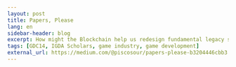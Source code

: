 ```yaml
---
layout: post
title: Papers, Please
lang: en
sidebar-header: blog
excerpt: How might the Blockchain help us redesign fundamental legacy systems, like government-issued IDs and passports?
tags: [GDC14, IGDA Scholars, game industry, game development]
external_url: https://medium.com/@piscosour/papers-please-b3204446cbb3
---
```

